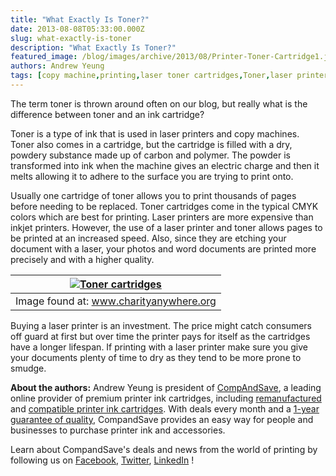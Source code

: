 ```yaml
---
title: "What Exactly Is Toner?"
date: 2013-08-08T05:33:00.000Z
slug: what-exactly-is-toner
description: "What Exactly Is Toner?"
featured_image: /blog/images/archive/2013/08/Printer-Toner-Cartridge1.jpg
authors: Andrew Yeung
tags: [copy machine,printing,laser toner cartridges,Toner,laser printer]
---
```


The term toner is thrown around often on our blog, but really what is the difference between toner and an ink cartridge?

Toner is a type of ink that is used in laser printers and copy machines. Toner also comes in a cartridge, but the cartridge is filled with a dry, powdery substance made up of carbon and polymer. The powder is transformed into ink when the machine gives an electric charge and then it melts allowing it to adhere to the surface you are trying to print onto.

Usually one cartridge of toner allows you to print thousands of pages before needing to be replaced. Toner cartridges come in the typical CMYK colors which are best for printing. Laser printers are more expensive than inkjet printers. However, the use of a laser printer and toner allows pages to be printed at an increased speed. Also, since they are etching your document with a laser, your photos and word documents are printed more precisely and with a higher quality.

| [![Toner cartridges](/blog/images/Printer-Toner-Cartridge1.jpg)](/blog/images/Printer-Toner-Cartridge1.jpg) |
| -------------------------------------------------------------------------------------- |
| Image found at: www.charityanywhere.org                                                |

Buying a laser printer is an investment. The price might catch consumers off guard at first but over time the printer pays for itself as the cartridges have a longer lifespan. If printing with a laser printer make sure you give your documents plenty of time to dry as they tend to be more prone to smudge.

**About the authors:** Andrew Yeung is president of [CompAndSave](https://www.compandsave.com/), a leading online provider of premium printer ink cartridges, including [remanufactured](https://www.compandsave.com/help) and [compatible printer ink cartridges](https://www.compandsave.com/help). With deals every month and a [1-year guarantee of quality](https://www.compandsave.com/help), CompandSave provides an easy way for people and businesses to purchase printer ink and accessories.

Learn about CompandSave's deals and news from the world of printing by following us on [Facebook](https://www.facebook.com/compandsave.ink), [Twitter](https://twitter.com/compandsave), [LinkedIn](https://www.linkedin.com) !